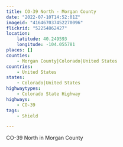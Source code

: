 ```yaml
---
title: CO-39 North - Morgan County
date: "2022-07-10T14:52:01Z"
imageid: "416467037452270096"
flickrid: "52254862427"
location:
    latitude: 40.249593
    longitude: -104.055781
places: []
counties:
    - Morgan County|Colorado|United States
countries:
    - United States
states:
    - Colorado|United States
highwaytypes:
    - Colorado State Highway
highways:
    - CO-39
tags:
    - Shield

---
```

CO-39 North in Morgan County